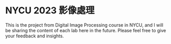 # NYCU 2023 影像處理 
This is the project from Digital Image Processing course in NYCU, and I will be sharing the content of each lab here in the future. Please feel free to give your feedback and insights.
